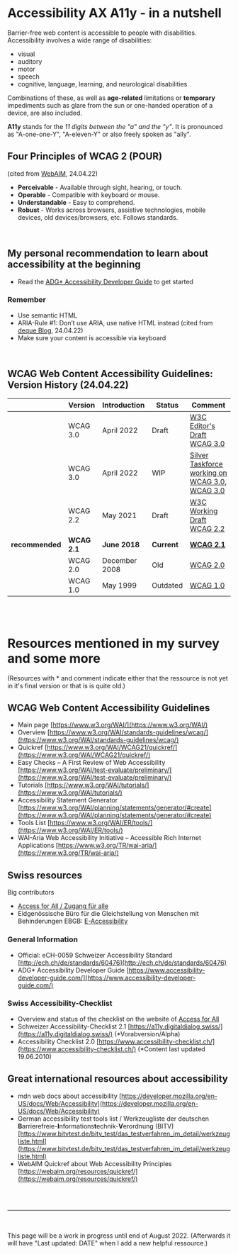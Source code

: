 # Accessibility AX A11y - in a nutshell
Barrier-free web content is accessible to people with disabilities. Accessibility involves a wide range of disabilities:
- visual
- auditory
- motor
- speech
- cognitive, language, learning, and neurological disabilities

Combinations of these, as well as **age-related** limitations or **temporary** impediments such as glare from the sun or one-handed operation of a device, are also included.

**A11y** stands for the *11 digits between the "a" and the "y"*. It is pronounced as "A-one-one-Y", "A-eleven-Y" or also freely spoken as "ally". <br>

## Four Principles of WCAG 2 (POUR)
(cited from [WebAIM](https://webaim.org/resources/quickref/), 24.04.22)
- **Perceivable** - Available through sight, hearing, or touch.
- **Operable** - Compatible with keyboard or mouse.
- **Understandable** - Easy to comprehend.
- **Robust** - Works across browsers, assistive technologies, mobile devices, old devices/browsers, etc. Follows standards.

<br>

## My personal recommendation to learn about accessibility at the beginning
- Read the [ADG* Accessibility Developer Guide](https://www.accessibility-developer-guide.com/) to get started <br>


### Remember
- Use semantic HTML
- ARIA-Rule #1: Don’t use ARIA, use native HTML instead (cited from [deque Blog](https://www.deque.com/blog/top-5-rules-of-aria/#:~:text=Rule%20%231%3A%20Don't,in%20HTML%2C%20then%20use%20ARIA.), 24.04.22)
- Make sure your content is accessible via keyboard


<br>


## WCAG Web Content Accessibility Guidelines: Version History (24.04.22)


|          | Version      | Introduction          | Status         | Comment        |   
| --------------- | ------------ | ------------- | ------- | ------------------------------------------------------------------------------------------------------------------------------------------------ | 
|                 | WCAG 3.0     | April 2022    | Draft   | [W3C Editor's Draft WCAG 3.0](https://w3c.github.io/silver/guidelines/)                                                                                   |    
|                 | WCAG 3.0     | April 2022    | WIP     | [Silver Taskforce working on WCAG 3.0](https://w3c.github.io/silver/), [WCAG 3.0](https://www.w3.org/WAI/standards-guidelines/wcag/wcag3-intro/) |    
|                 | WCAG 2.2     | May 2021      | Draft   | [W3C Working Draft WCAG 2.2](https://www.w3.org/TR/WCAG22/)                                                                                               |  
| **recommended** | **WCAG 2.1** | **June 2018** | **Current** | **[WCAG 2.1](https://www.w3.org/TR/WCAG21/)**     |
|                 | WCAG 2.0     | December 2008 | Old    |  [WCAG 2.0](https://www.w3.org/TR/WCAG20/)                                                                                                                                                |   
|                 | WCAG 1.0     | May 1999      | Outdated     |  [WCAG 1.0](https://www.w3.org/TR/WAI-WEBCONTENT/) |  


<br><br>


# Resources mentioned in my survey and some more

(Resources with * and comment indicate either that the ressource is not yet in it's final version or that is is quite old.)

## WCAG Web Content Accessibility Guidelines 
- Main page [https://www.w3.org/WAI/](https://www.w3.org/WAI/) 
- Overview [https://www.w3.org/WAI/standards-guidelines/wcag/](https://www.w3.org/WAI/standards-guidelines/wcag/) 
- Quickref [https://www.w3.org/WAI/WCAG21/quickref/](https://www.w3.org/WAI/WCAG21/quickref/)
- Easy Checks – A First Review of Web Accessibility [https://www.w3.org/WAI/test-evaluate/preliminary/](https://www.w3.org/WAI/test-evaluate/preliminary/)
- Tutorials [https://www.w3.org/WAI/tutorials/](https://www.w3.org/WAI/tutorials/)
- Accessibility Statement Generator [https://www.w3.org/WAI/planning/statements/generator/#create](https://www.w3.org/WAI/planning/statements/generator/#create)
- Tools List [https://www.w3.org/WAI/ER/tools/](https://www.w3.org/WAI/ER/tools/)
- WAI-Aria Web Accessibility Initiative – Accessible Rich Internet Applications [https://www.w3.org/TR/wai-aria/](https://www.w3.org/TR/wai-aria/)


## Swiss resources

Big contributors
- [Access for All / Zugang für alle](https://www.access-for-all.ch/ch/)
- Eidgenössische Büro für die Gleichstellung von Menschen mit Behinderungen EBGB: [E-Accessibility](https://www.edi.admin.ch/edi/de/home/fachstellen/ebgb/themen-der-gleichstellung/e-accessibility-.html)

### General Information
- Official: eCH-0059 Schweizer Accessibility Standard [http://ech.ch/de/standards/60476](http://ech.ch/de/standards/60476)
- ADG* Accessibility Developer Guide [https://www.accessibility-developer-guide.com/](https://www.accessibility-developer-guide.com/) 

### Swiss Accessibility-Checklist
- Overview and status of the checklist on the website of [Access for All](https://www.access-for-all.ch/ch/barrierefreiheit/barrierefreies-webdesign/accessibility-checkliste-2-1.html)
- Schweizer Accessibility-Checklist 2.1 [https://a11y.digitaldialog.swiss/](https://a11y.digitaldialog.swiss/) (*Vorabversion/Alpha) 
- Accessibility Checklist 2.0 [https://www.accessibility-checklist.ch/](https://www.accessibility-checklist.ch/) (*Content last updated 19.06.2010) 

## Great international resources about accessibility
- mdn web docs about accessibility [https://developer.mozilla.org/en-US/docs/Web/Accessibility](https://developer.mozilla.org/en-US/docs/Web/Accessibility) 
- German accessibility test tools list / Werkzeugliste der deutschen **B**arrierefreie-**I**nformations**t**echnik-**V**erordnung (BITV) [https://www.bitvtest.de/bitv_test/das_testverfahren_im_detail/werkzeugliste.html](https://www.bitvtest.de/bitv_test/das_testverfahren_im_detail/werkzeugliste.html)
- WebAIM Quickref about Web Accessibility Principles [https://webaim.org/resources/quickref/](https://webaim.org/resources/quickref/) 



<br><br>
___
<br><br>
This page will be a work in progress until end of August 2022. (Afterwards it will have "Last updated: DATE" when I add a new helpful ressource.)